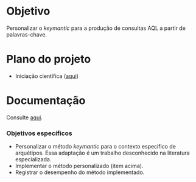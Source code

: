 # Objetivo
Personalizar o _keymantic_ para a produção de consultas AQL a partir de palavras-chave.

# Plano do projeto
- Iniciação científica ([aqui](https://docs.google.com/document/d/1mWNLwYy9H4FYTgc9hbmU4QttvOldDwPYqFij8oIkHDE/edit?usp=sharing))

# Documentação
Consulte [aqui](https://docs.google.com/document/d/1btrOFu_vyK8KvXA-zZgPQYrxYrefEFDECHPvHXKQKXg/edit#).

### Objetivos específicos
- Personalizar o método _keymantic_ para o contexto específico de arquétipos. Essa adaptação é um trabalho desconhecido na literatura especializada.
- Implementar o método personalizado (item acima).
- Registrar o desempenho do método implementado.
